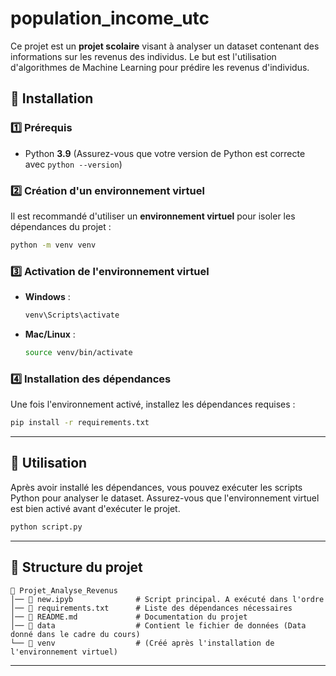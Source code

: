 # population_income_utc

Ce projet est un **projet scolaire** visant à analyser un dataset contenant des informations sur les revenus des individus. Le but est l'utilisation d'algorithmes de Machine Learning pour prédire les revenus d'individus. 

## 🚀 Installation

### 1️⃣ Prérequis
- Python **3.9** (Assurez-vous que votre version de Python est correcte avec `python --version`)

### 2️⃣ Création d'un environnement virtuel
Il est recommandé d'utiliser un **environnement virtuel** pour isoler les dépendances du projet :

```bash
python -m venv venv
```

### 3️⃣ Activation de l'environnement virtuel
- **Windows** :
  ```bash
  venv\Scripts\activate
  ```
- **Mac/Linux** :
  ```bash
  source venv/bin/activate
  ```

### 4️⃣ Installation des dépendances
Une fois l'environnement activé, installez les dépendances requises :

```bash
pip install -r requirements.txt
```

---

## 📝 Utilisation

Après avoir installé les dépendances, vous pouvez exécuter les scripts Python pour analyser le dataset. Assurez-vous que l'environnement virtuel est bien activé avant d'exécuter le projet.

```bash
python script.py
```

---

## 📂 Structure du projet

```
📂 Projet_Analyse_Revenus
│── 📄 new.ipyb              # Script principal. A exécuté dans l'ordre
│── 📄 requirements.txt      # Liste des dépendances nécessaires
│── 📄 README.md             # Documentation du projet
│── 📂 data                  # Contient le fichier de données (Data donné dans le cadre du cours)
└── 📂 venv                  # (Créé après l'installation de l'environnement virtuel)
```

---
